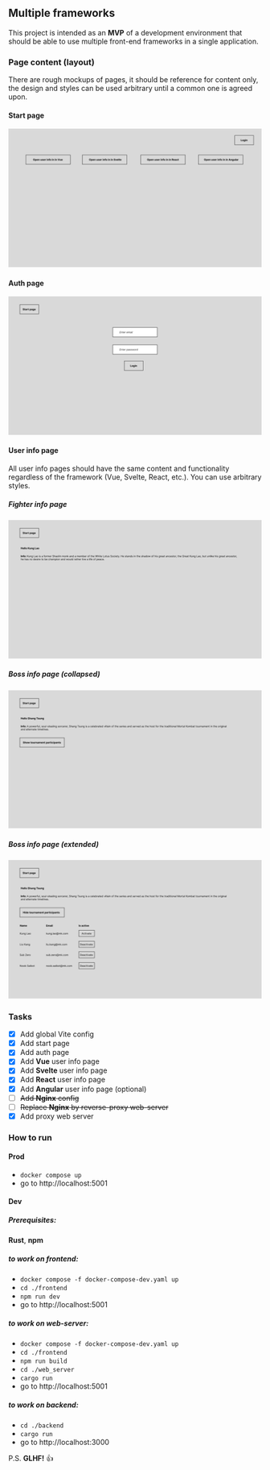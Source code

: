 ## Multiple frameworks

This project is intended as an **MVP** of a development environment that should be able to use multiple front-end frameworks in a single application.

### Page content (layout)

There are rough mockups of pages, it should be reference for content only, the design and styles can be used arbitrary until a common one is agreed upon.

#### Start page

![Image](./docs/images/start%20page.svg)

#### Auth page

![Image](./docs/images/auth%20page.svg)

#### User info page

All user info pages should have the same content and functionality regardless of the framework (Vue, Svelte, React, etc.). You can use arbitrary styles.

##### Fighter info page

![Image](./docs/images/fighter%20info%20page.svg)

##### Boss info page (collapsed)

![Image](./docs/images/boss%20info%20page%20collapsed.svg)

##### Boss info page (extended)

![Image](./docs/images/boss%20info%20page%20extended.svg)

### Tasks

- [X] Add global Vite config
- [X] Add start page
- [X] Add auth page
- [X] Add **Vue** user info page
- [X] Add **Svelte** user info page
- [X] Add **React** user info page
- [X] Add **Angular** user info page (optional)
- [ ] ~~Add **Nginx** config~~
- [ ] ~~Replace **Nginx** by reverse-proxy web-server~~
- [X] Add proxy web server

### How to run

#### Prod
- `docker compose up`
- go to http://localhost:5001

#### Dev
##### Prerequisites: 
**Rust**, **npm**

##### to work on frontend:
- `docker compose -f docker-compose-dev.yaml up`
- `cd ./frontend`
- `npm run dev`
- go to http://localhost:5001

##### to work on web-server:
- `docker compose -f docker-compose-dev.yaml up`
- `cd ./frontend`
- `npm run build`
- `cd ./web_server`
- `cargo run`
- go to http://localhost:5001

##### to work on backend:
- `cd ./backend`
- `cargo run`
- go to http://localhost:3000

P.S. **GLHF!** :thumbsup:
